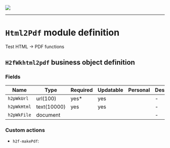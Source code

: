 <!--
 ___ _            _ _    _ _    __
/ __(_)_ __  _ __| (_)__(_) |_ /_/
\__ \ | '  \| '_ \ | / _| |  _/ -_)
|___/_|_|_|_| .__/_|_\__|_|\__\___|
            |_| 
-->
![](https://docs.simplicite.io//logos/logo250.png)
* * *

`Html2Pdf` module definition
============================

Test HTML -> PDF functions

`H2fWkhtml2pdf` business object definition
------------------------------------------



### Fields

| Name                                                         | Type                                     | Required | Updatable | Personal | Description                                                                      | 
| ------------------------------------------------------------ | ---------------------------------------- | -------- | --------- | -------- | -------------------------------------------------------------------------------- |
| `h2pWkUrl`                                                   | url(100)                                 | yes*     | yes       |          | -                                                                                |
| `h2pWkHtml`                                                  | text(10000)                              | yes      | yes       |          | -                                                                                |
| `h2pWkFile`                                                  | document                                 |          |           |          | -                                                                                |

### Custom actions

* `h2f-makePdf`: 

